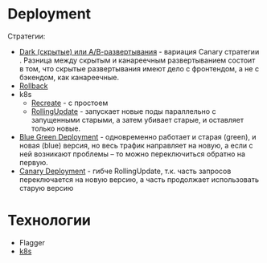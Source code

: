 # Deployment

Стратегии:

- [Dark (скрытые) или А/В-развертывания](https://temofeev.ru/info/articles/strategii-deploya-v-kubernetes-rolling-recreate-blue-green-canary-dark-a-b-testirovanie/) - вариация Canary стратегии . Разница между скрытым и канареечным развертыванием состоит в том, что скрытые развертывания имеют дело с фронтендом, а не с бэкендом, как канареечные.
- [Rollback](pattern.rollback.md)
- k8s
	- [Recreate](https://rtfm.co.ua/kubernetes-tipy-deployment-strategies-i-argo-rollouts/) - с простоем
	- [RollingUpdate](https://rtfm.co.ua/kubernetes-tipy-deployment-strategies-i-argo-rollouts/) - запускает новые поды параллельно с запущенными старыми, а затем убивает старые, и оставляет только новые.
- [Blue Green Deployment](https://docs.oracle.com/en/solutions/mod-app-deploy-strategies-oci/index.html#GUID-2207DEDA-718D-4264-B851-144EBF0E57CF) - одновременно работает и старая (green), и новая (blue) версия, но весь трафик направляет на новую, а если с ней возникают проблемы – то можно переключиться обратно на первую.
- [Canary Deployment](https://docs.oracle.com/en/solutions/mod-app-deploy-strategies-oci/index.html#GUID-2207DEDA-718D-4264-B851-144EBF0E57CF) - гибче RollingUpdate, т.к. часть запросов переключается на новую версию, а часть продолжает использовать старую версию

# Технологии

- Flagger 
- [k8s](../../technology/ci-cd/k8s.md)